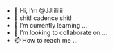 - 👋 Hi, I’m @JJIiIiIii
- 👀 shit! cadence shit!
- 🌱 I’m currently learning ...
- 💞️ I’m looking to collaborate on ...
- 📫 How to reach me ...

<!---
JJIiIiIii/JJIiIiIii is a ✨ special ✨ repository because its `README.md` (this file) appears on your GitHub profile.
You can click the Preview link to take a look at your changes.
--->
